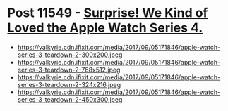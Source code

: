 # Post 11549 - [Surprise! We Kind of Loved the Apple Watch Series 4.](https://www.ifixit.com/News/11549/apple-watch-series-4-teardown)

- https://valkyrie.cdn.ifixit.com/media/2017/09/05171846/apple-watch-series-3-teardown-2-300x200.jpeg
- https://valkyrie.cdn.ifixit.com/media/2017/09/05171846/apple-watch-series-3-teardown-2-768x512.jpeg
- https://valkyrie.cdn.ifixit.com/media/2017/09/05171846/apple-watch-series-3-teardown-2-324x216.jpeg
- https://valkyrie.cdn.ifixit.com/media/2017/09/05171846/apple-watch-series-3-teardown-2-450x300.jpeg
